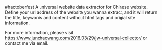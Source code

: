 #hactoberfest
A universal website data extractor for Chinese website.
Define your url address of the website you wanna extract, and it will return the title, keywords and content without html tags and origial site information.

For more information, please visit https://www.junchaowang.com/2016/03/29/jw-universal-collector/ or contact me via email.
